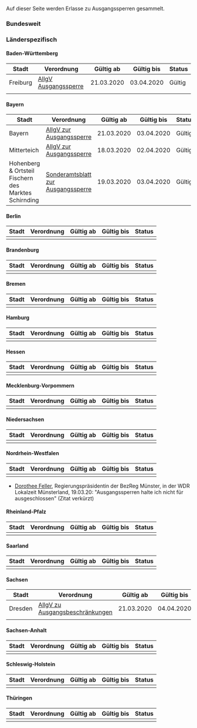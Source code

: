 Auf dieser Seite werden Erlasse zu Ausgangssperren gesammelt.

### Bundesweit

### Länderspezifisch

#### Baden-Württemberg

| Stadt    | Verordnung                                                                                                                                                                                          | Gültig ab  | Gültig bis | Status |
| -------- | --------------------------------------------------------------------------------------------------------------------------------------------------------------------------------------------------- | ---------- | ---------- | ------ |
| Freiburg | [AllgV Ausgangssperre](https://www.freiburg.de/pb/site/Freiburg/get/params_E1141941458/1532235/2020-03-20%20_11-28Uhr_AllgV_Betretungsverbot%C3%96ffentlicheOrte_Ver%C3%B6ffentlichungsversion.pdf) | 21.03.2020 | 03.04.2020 | Gültig |
|          |                                                                                                                                                                                                     |            |            |        |

#### Bayern

| Stadt                                                | Verordnung                                                                                                                    | Gültig ab  | Gültig bis | Status |
| ---------------------------------------------------- | ----------------------------------------------------------------------------------------------------------------------------- | ---------- | ---------- | ------ |
| Bayern                                               | [AllgV zur Ausgangssperre](https://www.stmi.bayern.de/assets/stmi/med/aktuell/20-03-19_ausgangsbeschr%C3%A4nkung_bayern_.pdf) | 21.03.2020 | 03.04.2020 | Gültig |
| Mitterteich                                          | [AllgV zur Ausgangssperre](https://www.kreis-tir.de/fileadmin/user_upload/Ausgangssperre_final.pdf)                           | 18.03.2020 | 02.04.2020 | Gültig |
| Hohenberg & Ortsteil Fischern des Marktes Schirnding | [Sonderamtsblatt zur Ausgangssperre](https://www.landkreis-wunsiedel.de/file/07-2020-sonderamtsblatt.pdf)                     | 19.03.2020 | 03.04.2020 | Gültig |

#### Berlin

| Stadt | Verordnung | Gültig ab | Gültig bis | Status |
| ----- | ---------- | --------- | ---------- | ------ |
|       |            |           |            |        |

#### Brandenburg

| Stadt | Verordnung | Gültig ab | Gültig bis | Status |
| ----- | ---------- | --------- | ---------- | ------ |
|       |            |           |            |        |

#### Bremen

| Stadt | Verordnung | Gültig ab | Gültig bis | Status |
| ----- | ---------- | --------- | ---------- | ------ |
|       |            |           |            |        |

#### Hamburg

| Stadt | Verordnung | Gültig ab | Gültig bis | Status |
| ----- | ---------- | --------- | ---------- | ------ |
|       |            |           |            |        |

#### Hessen

| Stadt | Verordnung | Gültig ab | Gültig bis | Status |
| ----- | ---------- | --------- | ---------- | ------ |
|       |            |           |            |        |

#### Mecklenburg-Vorpommern

| Stadt | Verordnung | Gültig ab | Gültig bis | Status |
| ----- | ---------- | --------- | ---------- | ------ |
|       |            |           |            |        |

#### Niedersachsen

| Stadt | Verordnung | Gültig ab | Gültig bis | Status |
| ----- | ---------- | --------- | ---------- | ------ |
|       |            |           |            |        |

#### Nordrhein-Westfalen

| Stadt | Verordnung | Gültig ab | Gültig bis | Status |
| ----- | ---------- | --------- | ---------- | ------ |
|       |            |           |            |        |

  - [Dorothee Feller](https://de.wikipedia.org/wiki/Dorothee_Feller),
    Regierungspräsidentin der BezReg Münster, in der WDR Lokalzeit
    Münsterland, 19.03.20: "Ausgangssperren halte ich nicht für
    ausgeschlossen" (Zitat verkürzt)

#### Rheinland-Pfalz

| Stadt | Verordnung | Gültig ab | Gültig bis | Status |
| ----- | ---------- | --------- | ---------- | ------ |
|       |            |           |            |        |

#### Saarland

| Stadt | Verordnung | Gültig ab | Gültig bis | Status |
| ----- | ---------- | --------- | ---------- | ------ |
|       |            |           |            |        |

#### Sachsen

| Stadt   | Verordnung                                                                                            | Gültig ab  | Gültig bis | Status |
| ------- | ----------------------------------------------------------------------------------------------------- | ---------- | ---------- | ------ |
| Dresden | [AllgV zu Ausgangsbeschränkungen](https://www.dresden.de/media/pdf/presseamt/Allgemeinverfuegung.pdf) | 21.03.2020 | 04.04.2020 | Gültig |
|         |                                                                                                       |            |            |        |

#### Sachsen-Anhalt

| Stadt | Verordnung | Gültig ab | Gültig bis | Status |
| ----- | ---------- | --------- | ---------- | ------ |
|       |            |           |            |        |

#### Schleswig-Holstein

| Stadt | Verordnung | Gültig ab | Gültig bis | Status |
| ----- | ---------- | --------- | ---------- | ------ |
|       |            |           |            |        |

#### Thüringen

| Stadt | Verordnung | Gültig ab | Gültig bis | Status |
| ----- | ---------- | --------- | ---------- | ------ |
|       |            |           |            |        |
